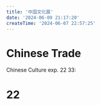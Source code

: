 ```yaml
---
title: '中国文化展'
date: '2024-06-09 21:17:20'
createTime: '2024-06-07 22:57:25'
---
```


<!-- Content of the page -->
# Chinese Trade
Chinese Culture exp. 22 33:

# 22
